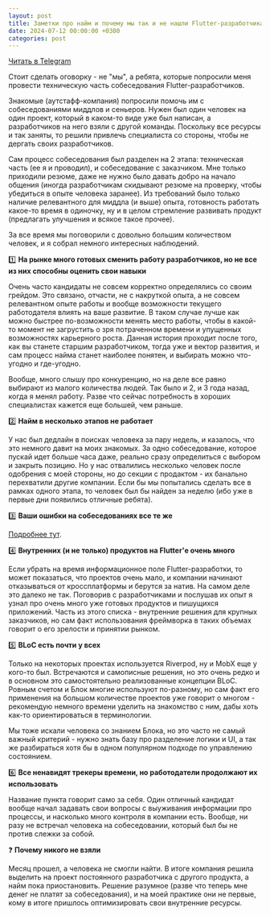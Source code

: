 ```yaml
---
layout: post
title: Заметки про найм и почему мы так и не нашли Flutter-разработчика за месяц собеседований
date: 2024-07-12 00:00:00 +0300
categories: post
---
```


[Читать в Telegram](https://t.me/fluttermiddlepodcast/264)

Стоит сделать оговорку - не "мы", а ребята, которые попросили меня провести техническую часть собеседования
Flutter-разработчиков.

Знакомые (аутстафф-компания) попросили помочь им с собеседованиями миддлов и сеньеров. Нужен был один человек на один
проект, который в каком-то виде уже был написан, а разработчиков на него взяли с другой команды. Поскольку все ресурсы и
так заняты, то решили привлечь специалиста со стороны, чтобы не дергать своих разработчиков.

Сам процесс собеседования был разделен на 2 этапа: техническая часть (ее я и проводил), и собеседование с заказчиком.
Мне только приходили резюме, даже не нужно было давать добро на начало общения (иногда разработчикам скидывают резюме на
проверку, чтобы убедиться в опыте человека заранее). Из требований было только наличие релевантного для миддла (и выше)
опыта, готовность работать какое-то время в одиночку, ну и в целом стремление развивать продукт (предлагать улучшения и
всякое такое прочее).

За все время мы поговорили с довольно большим количеством человек, и я собрал немного интересных наблюдений.

1️⃣ **На рынке много готовых сменить работу разработчиков, но не все из них способны оценить свои навыки**

Очень часто кандидаты не совсем корректно определялись со своим грейдом. Это связано, отчасти, не с накруткой опыта, а
не совсем релевантном опыте работы и вообще возможности текущего работодателя влиять на ваше развитие. В таком случае
лучше как можно быстрее по-возможности менять место работы, чтобы в какой-то момент не загрустить о зря потраченном
времени и упущенных возможностях карьерного роста. Данная история проходит после того, как вы станете старшим
разработчиком, тогда уже и вектор развития, и сам процесс найма станет наиболее понятен, и выбирать можно что-угодно и
где-угодно.

Вообще, много слышу про конкуренцию, но на деле все равно выбирают из малого количества людей. Так было и 2, и 3 года
назад, когда я менял работу. Разве что сейчас потребность в хороших специалистах кажется еще большей, чем раньше.

2️⃣ **Найм в несколько этапов не работает**

У нас был дедлайн в поисках человека за пару недель, и казалось, что это немного давит на моих знакомых. За одно
собеседование, которое пускай идет больше часа даже, реально сразу определиться с выбором и закрыть позицию. Но у нас
отвалились несколько человек после одобрения с моей стороны, но до секции с продактом - их банально перехватили другие
компании. Если бы мы попытались сделать все в рамках одного этапа, то человек был бы найден за неделю (ибо уже в первые
дни появились отличные ребята).

3️⃣ **Ваши ошибки на собеседованиях все те же**

[Подробнее тут](https://t.me/fluttermiddlepodcast/250).

4️⃣ **Внутренних (и не только) продуктов на Flutter'е очень много**

Если убрать на время информационное поле Flutter-разработки, то может показаться, что проектов очень мало, и компании
начинают отказываться от кроссплатформы и берутся за натив. На самом деле это далеко не так. Поговорив с разработчиками
и послушав их опыт я узнал про очень много уже готовых продуктов и пишущихся приложений. Часть из этого списка -
внутренние решения для крупных заказчиков, но сам факт использования фреймворка в таких объемах говорит о его зрелости и
принятии рынком.

5️⃣ **BLoC есть почти у всех**

Только на некоторых проектах используется Riverpod, ну и MobX еще у кого-то был. Встречаются и самописные решения, но
это очень редко и в основном это самостоятельно реализованные концепции BLoC. Ровным счетом и Блок многие используют
по-разному, но сам факт его применения на большом количестве проектов уже говорит о многом - рекомендую немного времени
уделить на знакомство с ним, дабы хоть как-то ориентироваться в терминологии.

Мы тоже искали человека со знанием Блока, но это часто не самый важный критерий - нужно знать базу про разделение логики
и UI, а так же разбираться хотя бы в одном популярном подходе по управлению состоянием.

6️⃣ **Все ненавидят трекеры времени, но работодатели продолжают их использовать**

Название пункта говорит само за себя. Один отличный кандидат вообще начал задавать свои вопросы с выуживания информации
про процессы, и насколько много контроля в компании есть. Вообще, ни разу не встречал человека на собеседовании, который
был бы не против слежки за собой.

❓ **Почему никого не взяли**

Месяц прошел, а человека не смогли найти. В итоге компания решила выделить на проект постоянного разработчика с другого
продукта, а найм пока приостановить. Решение разумное (разве что теперь мне денег не платят за собеседования), и на моей
практике они не первые, кому в итоге пришлось оптимизировать свои внутренние ресурсы.
